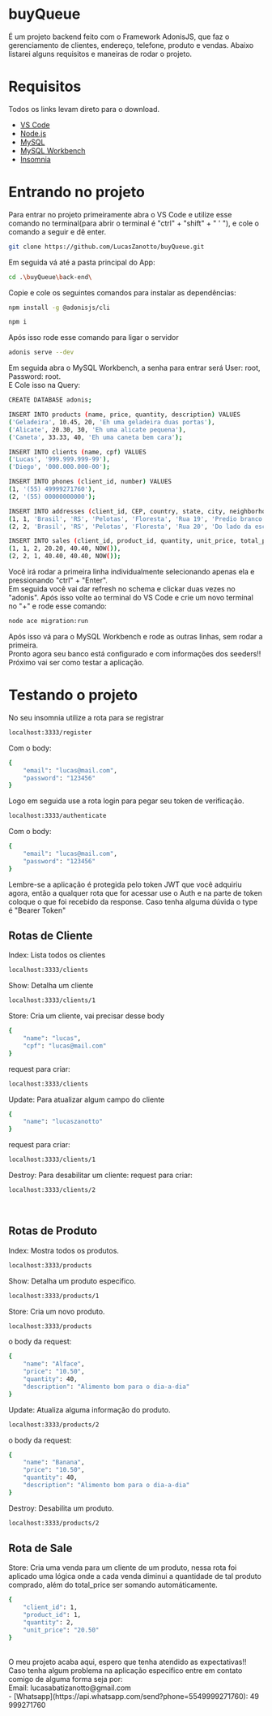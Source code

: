 # buyQueue
É um projeto backend feito com o Framework AdonisJS, que faz o gerenciamento de clientes, endereço, telefone, produto e vendas. Abaixo listarei alguns requisitos e maneiras de rodar o projeto.

# Requisitos
Todos os links levam direto para o download.
- [VS Code](https://code.visualstudio.com/docs/?dv=win64user)
- [Node.js](https://nodejs.org/dist/v20.15.1/node-v20.15.1-x64.msi)
- [MySQL](https://dev.mysql.com/get/Downloads/MySQL-8.4/mysql-8.4.1-winx64.msi)
- [MySQL Workbench](https://dev.mysql.com/get/Downloads/MySQLGUITools/mysql-workbench-community-8.0.38-winx64.msi)
- [Insomnia](https://updates.insomnia.rest/downloads/windows/latest?app=com.insomnia.app&source=website)

# Entrando no projeto
Para entrar no projeto primeiramente abra o VS Code e utilize esse comando no terminal(para abrir o terminal é "ctrl" +
"shift" + " ' "), e cole o comando a seguir e dê enter.

```bash
git clone https://github.com/LucasZanotto/buyQueue.git
```

Em seguida vá até a pasta principal do App:

```bash
cd .\buyQueue\back-end\
```

Copie e cole os seguintes comandos para instalar as dependências:
```bash
npm install -g @adonisjs/cli
```
```bash
npm i
```

Após isso rode esse comando para ligar o servidor

```bash
adonis serve --dev
```
Em seguida abra o MySQL Workbench, a senha para entrar será User: root, Password: root.</br>
E Cole isso na Query:
```bash
CREATE DATABASE adonis;

INSERT INTO products (name, price, quantity, description) VALUES
('Geladeira', 10.45, 20, 'Eh uma geladeira duas portas'),
('Alicate', 20.30, 30, 'Eh uma alicate pequena'),
('Caneta', 33.33, 40, 'Eh uma caneta bem cara');

INSERT INTO clients (name, cpf) VALUES
('Lucas', '999.999.999-99'),
('Diego', '000.000.000-00');

INSERT INTO phones (client_id, number) VALUES
(1, '(55) 49999271760'),
(2, '(55) 00000000000');

INSERT INTO addresses (client_id, CEP, country, state, city, neighborhood, street, complement) VALUES
(1, 1, 'Brasil', 'RS', 'Pelotas', 'Floresta', 'Rua 19', 'Predio branco'),
(2, 2, 'Brasil', 'RS', 'Pelotas', 'Floresta', 'Rua 20', 'Do lado da escola');

INSERT INTO sales (client_id, product_id, quantity, unit_price, total_price, date_time) VALUES
(1, 1, 2, 20.20, 40.40, NOW()),
(2, 2, 1, 40.40, 40.40, NOW());
```
Você irá rodar a primeira linha individualmente selecionando apenas ela e pressionando "ctrl" + "Enter".</br>
Em seguida você vai dar refresh no schema e clickar duas vezes no "adonis". Após isso volte ao terminal do VS Code e crie um novo terminal no "+" e rode esse comando:
```bash
node ace migration:run
```
Após isso vá para o MySQL Workbench e rode as outras linhas, sem rodar a primeira.</br>
Pronto agora seu banco está configurado e com informações dos seeders!!</br>
Próximo vai ser como testar a aplicação.

# Testando o projeto
No seu insomnia utilize a rota para se registrar
```bash
localhost:3333/register
```
Com o body:
```bash
{
	"email": "lucas@mail.com",
	"password": "123456"
} 
```
Logo em seguida use a rota login para pegar seu token de verificação.
```bash
localhost:3333/authenticate
```
Com o body:
```bash
{
	"email": "lucas@mail.com",
	"password": "123456"
}
```
Lembre-se a aplicação é protegida pelo token JWT que você adquiriu agora, então a qualquer rota que for acessar use o Auth e na parte de token coloque o que foi recebido da response. Caso tenha alguma dúvida o type é "Bearer Token"
</br>
## Rotas de Cliente
Index: Lista todos os clientes
```bash
localhost:3333/clients
```
Show: Detalha um cliente
```bash
localhost:3333/clients/1
```
Store: Cria um cliente, vai precisar desse body
```bash
{
	"name": "lucas",
	"cpf": "lucas@mail.com"
}
```
request para criar:
```bash
localhost:3333/clients
```
Update: Para atualizar algum campo do cliente
```bash
{
	"name": "lucaszanotto"
}
```
request para criar:
```bash
localhost:3333/clients/1
```
Destroy: Para desabilitar um cliente:
request para criar:
```bash
localhost:3333/clients/2
```
</br>

## Rotas de Produto
Index: Mostra todos os produtos.
```bash
localhost:3333/products
```
Show: Detalha um produto especifico.
```bash
localhost:3333/products/1
```
Store: Cria um novo produto.
```bash
localhost:3333/products
```
o body da request:
```bash
{
	"name": "Alface",
	"price": "10.50",
	"quantity": 40,
	"description": "Alimento bom para o dia-a-dia"
}
```
Update: Atualiza alguma informação do produto.
```bash
localhost:3333/products/2
```
o body da request:
```bash
{
	"name": "Banana",
	"price": "10.50",
	"quantity": 40,
	"description": "Alimento bom para o dia-a-dia"
}
```
Destroy: Desabilita um produto.
```bash
localhost:3333/products/2
```

## Rota de Sale
Store: Cria uma venda para um cliente de um produto, nessa rota foi aplicado uma lógica onde a cada venda diminui a quantidade de tal produto comprado, além do total_price ser somando automáticamente.
```bash
{
	"client_id": 1,
	"product_id": 1,
	"quantity": 2,
	"unit_price": "20.50"
}
```
</br>
O meu projeto acaba aqui, espero que tenha atendido as expectativas!! </br>
Caso tenha algum problema na aplicação especifico entre em contato comigo de alguma forma seja por: </br>
Email: lucasabatizanotto@gmail.com </br>
- [Whatsapp](https://api.whatsapp.com/send?phone=5549999271760): 49 999271760
